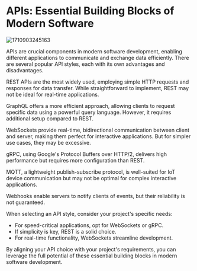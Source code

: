 # APIs: Essential Building Blocks of Modern Software

![1710903245163](https://github.com/hrhouma/methodesAPis/assets/10111526/911e0b02-585e-43e3-8b95-c274cbd3dc59)

APIs  are crucial components in modern software development, enabling different applications to communicate and exchange data efficiently. There are several popular API styles, each with its own advantages and disadvantages.

REST APIs are the most widely used, employing simple HTTP requests and responses for data transfer. While straightforward to implement, REST may not be ideal for real-time applications.

GraphQL offers a more efficient approach, allowing clients to request specific data using a powerful query language. However, it requires additional setup compared to REST.

WebSockets provide real-time, bidirectional communication between client and server, making them perfect for interactive applications. But for simpler use cases, they may be excessive.

gRPC, using Google's Protocol Buffers over HTTP/2, delivers high performance but requires more configuration than REST.

MQTT, a lightweight publish-subscribe protocol, is well-suited for IoT device communication but may not be optimal for complex interactive applications.

Webhooks enable servers to notify clients of events, but their reliability is not guaranteed.

When selecting an API style, consider your project's specific needs:

- For speed-critical applications, opt for WebSockets or gRPC.
- If simplicity is key, REST is a solid choice.
- For real-time functionality, WebSockets streamline development.


By aligning your API choice with your project's requirements, you can leverage the full potential of these essential building blocks in modern software development.
